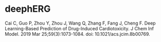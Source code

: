 # deephERG
Cai C, Guo P, Zhou Y, Zhou J, Wang Q, Zhang F, Fang J, Cheng F. Deep Learning-Based Prediction of Drug-Induced Cardiotoxicity. J Chem Inf Model. 2019 Mar 25;59(3):1073-1084. doi: 10.1021/acs.jcim.8b00769.
